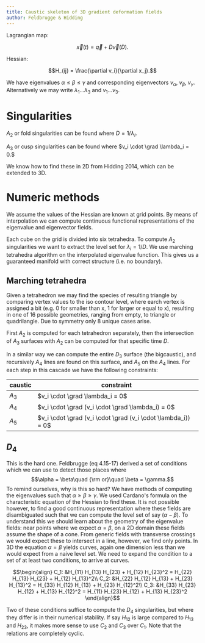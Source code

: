 ```yaml
---
title: Caustic skeleton of 3D gradient deformation fields
author: Feldbrugge & Hidding
---
```


$$
% LaTeX definitions
\renewcommand{\vec}[1]{{\bf #1}}
\newcommand{\grad}{\vec{\nabla}}
$$

Lagrangian map:

$$\vec{x}(t) = \vec{q} + D \vec{v}(D).$$

Hessian:

$$H_{ij} = \frac{\partial v_i}{\partial x_j}.$$

We have eigenvalues $\alpha \le \beta \le \gamma$ and corresponding eigenvectors $v_{\alpha}$, $v_{\beta}$, $v_{\gamma}$. Alternatively we may write $\lambda_1 \dots \lambda_3$ and $v_1 \dots v_3$.

# Singularities

$A_2$ or fold singularities can be found where $D = 1/\lambda_i$.

$A_3$ or cusp singularities can be found where $v_i \cdot \grad \lambda_i = 0.$

We know how to find these in 2D from Hidding 2014, which can be extended to 3D.

# Numeric methods
We assume the values of the Hessian are known at grid points. By means of interpolation we can compute continuous functional representations of the eigenvalue and eigenvector fields.

Each cube on the grid is divided into six tetrahedra. To compute $A_2$ singularities we want to extract the level set for $\lambda_i = 1/D$. We use marching tetrahedra algorithm on the interpolated eigenvalue function. This gives us a guaranteed manifold with correct structure (i.e. no boundary).

## Marching tetrahedra
Given a tetrahedron we may find the species of resulting triangle by comparing vertex values to the iso contour level, where earch vertex is assigned a bit (e.g. 0 for smaller than x, 1 for larger or equal to x), resulting in one of 16 possible geometries, ranging from empty, to triangle or quadrilangle. Due to symmetry only 8 unique cases arise.

First $A_2$ is computed for each tetrahedron separately, then the intersection of $A_3$ surfaces with $A_2$ can be computed for that specific time $D$.

In a similar way we can compute the entire $D_3$ surface (the bigcaustic), and recursively $A_4$ lines are found on this surface, and $A_5$ on the $A_4$ lines. For each step in this cascade we have the following constraints:

| caustic | constraint |
|---|---|
| $A_3$ | $v_i \cdot \grad \lambda_i = 0$ |
| $A_4$ | $v_i \cdot \grad (v_i \cdot \grad \lambda_i) = 0$ |
| $A_5$ | $v_i \cdot \grad (v_i \cdot \grad (v_i \cdot \lambda_i)) = 0$ |

## $D_4$
This is the hard one. Feldbrugge (eq 4.15-17) derived a set of conditions which we can use to detect those places where
$$\alpha = \beta\quad {\rm or}\quad \beta = \gamma.$$
To remind ourselves, why is this so hard? We have methods of computing the eigenvalues such that $\alpha \ge \beta \ge \gamma$. We used Cardano's formula on the characteristic equation of the Hessian to find these. It is not possible however, to find a good continuous representation where these fields are disambiguated such that we can compute the level set of say ($\alpha - \beta$). To understand this we should learn about the geometry of the eigenvalue fields: near points where we expect $\alpha = \beta$, on a 2D domain these fields assume the shape of a cone. From generic fields with transverse crossings we would expect these to intersect in a line, however, we find only points. In 3D the equation $\alpha = \beta$ yields curves, again one dimension less than we would expect from a naive level set. We need to expand the condition to a set of at least two conditions, to arrive at curves.

$$\begin{align}
C_1: &H_{11} H_{13} H_{23} + H_{12} H_{23}^2 = H_{22} H_{13} H_{23} + H_{12} H_{13}^2\\
C_2: &H_{22} H_{12} H_{13} + H_{23} H_{13}^2 = H_{33} H_{12} H_{13} + H_{23} H_{12}^2\\
C_3: &H_{33} H_{23} H_{12} + H_{13} H_{12}^2 = H_{11} H_{23} H_{12} + H_{13} H_{23}^2
\end{align}$$

Two of these conditions suffice to compute the $D_4$ singularities, but where they differ is in their numerical stability. If say $H_{12}$ is large compared to $H_{13}$ and $H_{23}$, it makes more sense to use $C_2$ and $C_3$ over $C_1$. Note that the relations are completely cyclic.
